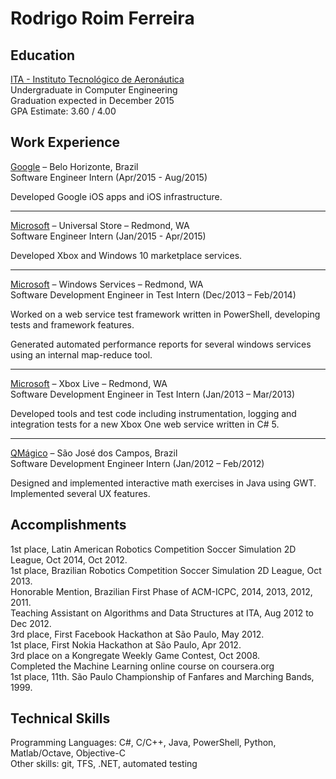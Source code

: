 Rodrigo Roim Ferreira
===

Education
---

[ITA - Instituto Tecnológico de Aeronáutica][ITA]  
Undergraduate in Computer Engineering  
Graduation expected in December 2015  
GPA Estimate: 3.60 / 4.00

Work Experience
---

[Google][GOOG] – Belo Horizonte, Brazil  
Software Engineer Intern (Apr/2015 - Aug/2015)

Developed Google iOS apps and iOS infrastructure.

***

[Microsoft][MS] – Universal Store – Redmond, WA  
Software Engineer Intern (Jan/2015 - Apr/2015)

Developed Xbox and Windows 10 marketplace services.

***

[Microsoft][MS] – Windows Services – Redmond, WA  
Software Development Engineer in Test Intern (Dec/2013 – Feb/2014)

Worked on a web service test framework written in PowerShell, developing tests and framework features.

Generated automated performance reports for several windows services using an internal map-reduce tool.

***

[Microsoft][MS] – Xbox Live – Redmond, WA  
Software Development Engineer in Test Intern (Jan/2013 – Mar/2013)

Developed tools and test code including instrumentation, logging and integration tests for a new Xbox One web service written in C# 5.

***

[QMágico][QM] – São José dos Campos, Brazil  
Software Development Engineer Intern (Jan/2012 – Feb/2012)

Designed and implemented interactive math exercises in Java using GWT. Implemented several UX features.

Accomplishments
---
1st place, Latin American Robotics Competition Soccer Simulation 2D League, Oct 2014, Oct 2012.  
1st place, Brazilian Robotics Competition Soccer Simulation 2D League, Oct 2013.  
Honorable Mention, Brazilian First Phase of ACM-ICPC, 2014, 2013, 2012, 2011.  
Teaching Assistant on Algorithms and Data Structures at ITA, Aug 2012 to Dec 2012.  
3rd place, First Facebook Hackathon at São Paulo, May 2012.  
1st place, First Nokia Hackathon at São Paulo, Apr 2012.  
3rd place on a Kongregate Weekly Game Contest, Oct 2008.  
Completed the Machine Learning online course on coursera.org  
1st place, 11th. São Paulo Championship of Fanfares and Marching Bands, 1999.  

Technical Skills
---
Programming Languages: C#, C/C++, Java, PowerShell, Python, Matlab/Octave, Objective-C  
Other skills: git, TFS, .NET, automated testing

[ITA]: 	http://www.ita.br
[GOOG]: http://www.google.com
[MS]: 	http://www.microsoft.com
[QM]:	http://www.qmagico.com.br
	